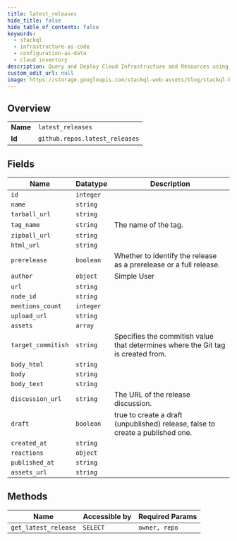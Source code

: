 ```yaml
---
title: latest_releases
hide_title: false
hide_table_of_contents: false
keywords:
  - stackql
  - infrastructure-as-code
  - configuration-as-data
  - cloud inventory
description: Query and Deploy Cloud Infrastructure and Resources using SQL
custom_edit_url: null
image: https://storage.googleapis.com/stackql-web-assets/blog/stackql-blog-post-featured-image.png
---
```

  
    

## Overview
<table><tbody>
<tr><td><b>Name</b></td><td><code>latest_releases</code></td></tr>
<tr><td><b>Id</b></td><td><code>github.repos.latest_releases</code></td></tr>
</tbody></table>

## Fields
| Name | Datatype | Description |
| ---- | -------- | ----------- |
| `id` | `integer` |  |
| `name` | `string` |  |
| `tarball_url` | `string` |  |
| `tag_name` | `string` | The name of the tag. |
| `zipball_url` | `string` |  |
| `html_url` | `string` |  |
| `prerelease` | `boolean` | Whether to identify the release as a prerelease or a full release. |
| `author` | `object` | Simple User |
| `url` | `string` |  |
| `node_id` | `string` |  |
| `mentions_count` | `integer` |  |
| `upload_url` | `string` |  |
| `assets` | `array` |  |
| `target_commitish` | `string` | Specifies the commitish value that determines where the Git tag is created from. |
| `body_html` | `string` |  |
| `body` | `string` |  |
| `body_text` | `string` |  |
| `discussion_url` | `string` | The URL of the release discussion. |
| `draft` | `boolean` | true to create a draft (unpublished) release, false to create a published one. |
| `created_at` | `string` |  |
| `reactions` | `object` |  |
| `published_at` | `string` |  |
| `assets_url` | `string` |  |
## Methods
| Name | Accessible by | Required Params |
| ---- | ------------- | --------------- |
| `get_latest_release` | `SELECT` | `owner, repo` |
